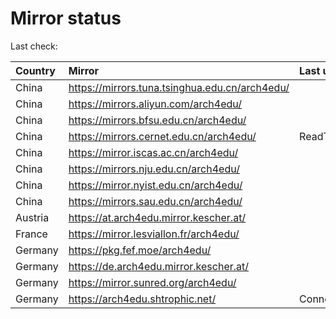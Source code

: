 <script src="./time.js"></script>
# Mirror status
Last check: <script type="text/javascript">localize(1757918238.7597678);</script>

|Country|Mirror|Last update|
|:------|:-----|:----------|
|China|https://mirrors.tuna.tsinghua.edu.cn/arch4edu/|<script type="text/javascript">localize(1757874925);</script>|
|China|https://mirrors.aliyun.com/arch4edu/|<script type="text/javascript">localize(1757874925);</script>|
|China|https://mirrors.bfsu.edu.cn/arch4edu/|<script type="text/javascript">localize(1757874925);</script>|
|China|https://mirrors.cernet.edu.cn/arch4edu/|ReadTimeout|
|China|https://mirror.iscas.ac.cn/arch4edu/|<script type="text/javascript">localize(1757874925);</script>|
|China|https://mirrors.nju.edu.cn/arch4edu/|<script type="text/javascript">localize(1757874925);</script>|
|China|https://mirror.nyist.edu.cn/arch4edu/|<script type="text/javascript">localize(1757874925);</script>|
|China|https://mirrors.sau.edu.cn/arch4edu/|<script type="text/javascript">localize(1756795646);</script>|
|Austria|https://at.arch4edu.mirror.kescher.at/|<script type="text/javascript">localize(1756104457);</script>|
|France|https://mirror.lesviallon.fr/arch4edu/|<script type="text/javascript">localize(1756709288);</script>|
|Germany|https://pkg.fef.moe/arch4edu/|<script type="text/javascript">localize(1756104457);</script>|
|Germany|https://de.arch4edu.mirror.kescher.at/|<script type="text/javascript">localize(1756104457);</script>|
|Germany|https://mirror.sunred.org/arch4edu/|<script type="text/javascript">localize(1757874925);</script>|
|Germany|https://arch4edu.shtrophic.net/|ConnectionError|

<script src="./tablefilter/tablefilter.js"></script>
<script src="./table.js"></script>